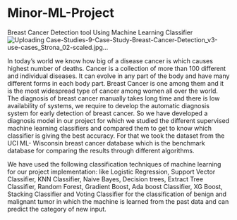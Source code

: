 # Minor-ML-Project
Breast Cancer Detection tool Using Machine Learning Classifier
![Uploading Case-Studies-9-Case-Study-Breast-Cancer-Detection_v3-use-cases_Strona_02-scaled.jpg…]()


In today’s world we know how big of a disease cancer is which causes highest number of deaths. Cancer is a collection of more than 100 different and individual
diseases. It can evolve in any part of the body and have many different forms in each body part. Breast Cancer is one among them and it is the most widespread type of cancer among women all over the world. The diagnosis of breast cancer manually takes long 
time and there is low availability of systems, we require to develop the automatic diagnosis system for early detection of breast cancer.
So we have developed a diagnosis model in our project for which we studied the different supervised machine learning classifiers and compared them to get to know which classifier is giving the best accuracy. For that we took the dataset from the UCI ML- Wisconsin breast cancer database which is the benchmark database for comparing the results through different algorithms.

We have used the following classification techniques of machine learning for our project implementation: like Logistic Regression, Support Vector Classifier, KNN Classifier, Naive Bayes, Decision trees, Extract Tree Classifier, Random Forest, Gradient Boost, Ada boost Classifier, XG Boost, Stacking Classifier and 
Voting Classifier for the classification of benign and malignant tumor in which the machine is learned from the past data and can predict the category of new 
input.
